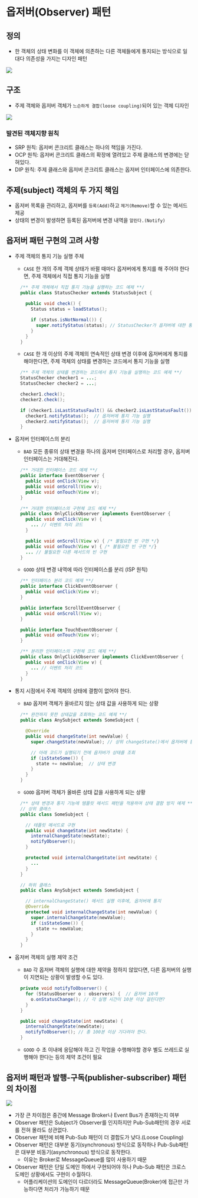 # 옵저버(Observer) 패턴

## 정의
- 한 객체의 상태 변화를 이 객체에 의존하는 다른 객체들에게 통지되는 방식으로 일대다 의존성을 가지는 디자인 패턴

![](resources/observer/observer.png)
 
## 구조 
- 주제 객체와 옵저버 객체가 `느슨하게 결합(loose coupling)`되어 있는 객체 디자인

![](resources/observer/structure.png)


### 발견된 객체지향 원칙
- SRP 원칙: 옵저버 콘크리트 클래스는 하나의 책임을 가진다.
- OCP 원칙: 옵저버 콘크리트 클래스의 확장에 열려있고 주제 클래스의 변경에는 닫혀있다. 
- DIP 원칙: 주제 클래스와 옵저버 콘크리트 클래스는 옵저버 인터페이스에 의존한다.

## 주제(subject) 객체의 두 가지 책임
- 옵저버 목록을 관리하고, 옵저버를 `등록(Add)`하고 `제거(Remove)`할 수 있는 메서드 제공
- 상태의 변경이 발생하면 등록된 옵저버에 변경 내역을 `알린다.(Notify)`

## 옵저버 패턴 구현의 고려 사항
- 주제 객체의 통지 기능 실행 주체
    - `CASE` 한 개의 주제 객체 상태가 바뀔 때마다 옵저버에게 통지를 해 주어야 한다면, 주제 객체에서 직접 통지 기능을 실행
    ```java
      /** 주제 객체에서 직접 통지 기능을 실행하는 코드 예제 **/
      public class StatusChecker extends StatusSubject {
        
        public void check() {
          Status status = loadStatus();
  
          if (status.isNotNormal()) {
            super.notifyStatus(status); // StatusChecker가 옵저버에 대한 통지 요청
          }
        }
      }
    ```
    - `CASE` 한 개 이상의 주제 객체의 연속적인 상태 변경 이후에 옵저버에게 통지를 해야한다면, 주제 객체의 상태를 변경하는 코드에서 통지 기능을 실행
    ```java
      /** 주제 객체의 상태를 변경하는 코드에서 통지 기능을 실행하는 코드 예제 **/
      StatusChecker checker1 = ...;
      StatusChecker checker2 = ...;

      checker1.check();
      checker2.check();
  
      if (checker1.isLastStatusFault() && checker2.isLastStatusFault()) {
        checker1.notifyStatus();  // 옵저버에 통지 기능 실행
        checker2.notifyStatus();  // 옵저버에 통지 기능 실행
      }
    ```
  
- 옵저버 인터페이스의 분리
    - `BAD` 모든 종류의 상태 변경을 하나의 옵저버 인터페이스로 처리할 경우, 옵저버 인터페이스는 거대해진다.
    ```java
      /** 거대한 인터페이스 코드 예제 **/
      public interface EventObserver {
        public void onClick(View v);
        public void onScroll(View v);
        public void onTouch(View v);    
      }
    ```
    ```java
      /** 거대한 인터페이스의 구현체 코드 예제 **/
      public class OnlyClickObserver implements EventObserver {
        public void onClick(View v) {
          ... // 이벤트 처리 코드
        }
  
        public void onScroll(View v) { /* 불필요한 빈 구현 */}
        public void onTouch(View v) { /* 불필요한 빈 구현 */}
        ... // 불필요한 다른 메서드의 빈 구현
      }
    ```
    - `GOOD` 상태 변경 내역에 따라 인터페이스를 분리 (ISP 원칙)
    ```java
      /** 인터페이스 분리 코드 예제 **/
      public interface ClickEventObserver {
        public void onClick(View v); 
      }
    ```
    ```java
      public interface ScrollEventObserver {
        public void onScroll(View v);  
      }
    ```
    ```java
      public interface TouchEventObserver {
        public void onTouch(View v);    
      }
    ```
    ```java
      /** 분리한 인터페이스의 구현체 코드 예제 **/
      public class OnlyClickObserver implements ClickEventObserver {
        public void onClick(View v) {
          ... // 이벤트 처리 코드
        }
      }
    ```
- 통지 시점에서 주제 객체의 상태에 결함이 없어야 한다.
    - `BAD` 옵저버 객체가 올바르지 않는 상태 값을 사용하게 되는 상황
    ```java
      /** 완전하지 못한 상태값을 조회하는 코드 예제 **/
      public class AnySubject extends SomeSubject {
  
        @Override
        public void changeState(int newValue) {
          super.changeState(newValue); // 상위 changeState()에서 옵저버에 통지
  
          // 아래 코드가 실행되기 전에 옵저버가 상태를 조회
          if (isStateSome()) {
            state += newValue;  // 상태 변경
          }
        }
      }
    ```
    - `GOOD` 옵저버 객체가 올바른 상태 값을 사용하게 되는 상황
    ```java
      /** 상태 변경과 통지 기능에 템플릿 메서드 패턴을 적용하여 상태 결함 방지 예제 **/
      // 상위 클래스
      public class SomeSubject {
  
        // 테플릿 메서드로 구현
        public void changeState(int newState) {
          internalChangeState(newState);
          notifyObserver();
        }
  
        protected void internalChangeState(int newState) {
          ...
        }
      }
    ```
    ```java
      // 하위 클래스
      public class AnySubject extends SomeSubject {
  
        // internalChangeState() 메서드 실행 이후에, 옵저버에 통지
        @Override
        protected void internalChangeState(int newValue) {
          super.internalChangeState(newValue);
          if (isStateSome()) {
            state += newValue;
          }
        }
      }
    ```
- 옵저버 객체의 실행 제약 조건
    - `BAD` 각 옵저버 객체의 실행에 대한 제약을 정하지 않았다면, 다른 옵저버의 실행이 지연되는 상황이 발생할 수도 있다.
    ```java
      private void notifyToObserver() {
        for (StatusObserver o : observers) {  // 옵저버 10개
          o.onStatusChange(); // 각 실행 시간이 10분 이상 걸린다면?
        } 
      }
  
      public void changeState(int newState) {
        internalChangeState(newState);
        notifyToObserver(); // 총 100분 이상 기다려야 한다.
      }
    ```
    - `GOOD` 수 초 이내에 응답해야 하고 긴 작업을 수행해야할 경우 별도 쓰레드로 실행해야 한다는 등의 제약 조건이 필요

## 옵저버 패턴과 발행-구독(publisher-subscriber) 패턴의 차이점
![](resources/observer/observer_vs_pubsub_pattern.png)
- 가장 큰 차이점은 중간에 Message Broker나 Event Bus가 존재하는지 여부
- Observer 패턴은 Subject가 Observer를 인지하지만 Pub-Sub패턴의 경우 서로를 전혀 몰라도 상관없다.
- Observer 패턴에 비해 Pub-Sub 패턴이 더 결합도가 낮다.(Loose Coupling)
- Observer 패턴은 대부분 동기(synchronous) 방식으로 동작하나 Pub-Sub패턴은 대부분 비동기(asynchronous) 방식으로 동작한다.
    - 이유는 Broker로 MessageQueue를 많이 사용하기 때문
- Observer 패턴은 단일 도메인 하에서 구현되어야 하나 Pub-Sub 패턴은 크로스 도메인 상황에서도 구현이 수월하다.
    - 어플리케이션의 도메인이 다르더라도 MessageQueue(Broker)에 접근만 가능하다면 처리가 가능하기 때문
